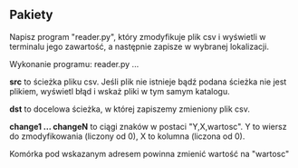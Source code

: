 ## Pakiety

Napisz program "reader.py", który zmodyfikuje plik csv i wyświetli w terminalu jego zawartość, a następnie zapisze w wybranej lokalizacji.

Wykonanie programu:
reader.py <src> <dst> <change1> <change2> ...

**src** to ścieżka pliku csv. Jeśli plik nie istnieje bądź podana ścieżka nie jest plikiem, wyświetl błąd i wskaż pliki w tym samym katalogu.

**dst** to docelowa ścieżka, w której zapiszemy zmieniony plik csv.

**change1 ... changeN** to ciągi znaków w postaci "Y,X,wartosc". Y to wiersz do zmodyfikowania (liczony od 0), X to kolumna (liczona od 0). 

Komórka pod wskazanym adresem powinna zmienić wartość na "wartosc"
